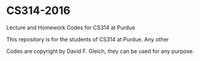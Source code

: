 # CS314-2016
Lecture and Homework Codes for CS314 at Purdue

This repository is for the students of CS314 at Purdue. Any other

Codes are copyright by David F. Gleich, they can be used for any purpose. 
